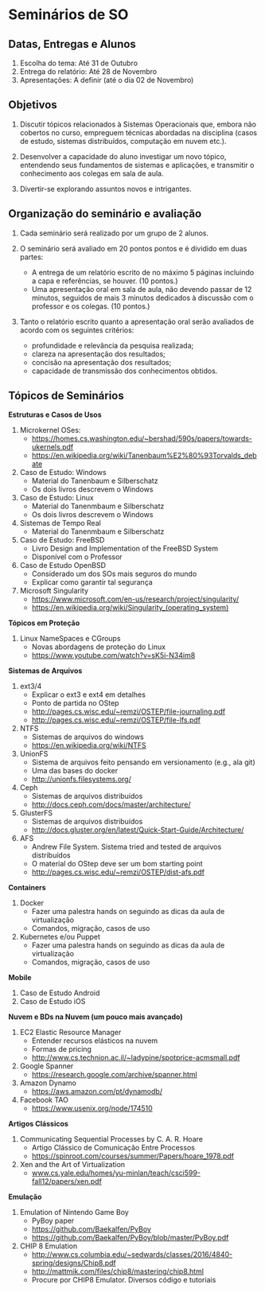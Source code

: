# Seminários de SO

## Datas, Entregas e Alunos

1. Escolha do tema: Até 31 de Outubro
1. Entrega do relatório: Até 28 de Novembro
1. Apresentações: A definir (até o dia 02 de Novembro)

## Objetivos

1. Discutir tópicos relacionados à Sistemas Operacionais que, embora não
   cobertos no curso, empreguem técnicas abordadas na disciplina (casos de
   estudo, sistemas distribuídos, computação em nuvem etc.).

1. Desenvolver a capacidade do aluno investigar um novo tópico, entendendo seus
   fundamentos de sistemas e aplicações, e transmitir o conhecimento aos colegas
   em sala de aula.

1. Divertir-se explorando assuntos novos e intrigantes.

## Organização do seminário e avaliação

1. Cada seminário será realizado por um grupo de 2 alunos.

1. O seminário será avaliado em 20 pontos pontos e é dividido em duas partes:
   * A entrega de um relatório escrito de no máximo 5 páginas incluindo a
     capa e referências, se houver. (10 pontos.)
   * Uma apresentação oral em sala de aula, não devendo passar de 12 minutos,
     seguidos de mais 3 minutos dedicados à discussão com o professor e os
     colegas. (10 pontos.)

1. Tanto o relatório escrito quanto a apresentação oral serão avaliados de
   acordo com os seguintes critérios:
   * profundidade e relevância da pesquisa realizada;
   * clareza na apresentação dos resultados;
   * concisão na apresentação dos resultados;
   * capacidade de transmissão dos conhecimentos obtidos.

## Tópicos de Seminários

**Estruturas e Casos de Usos**

  1. Microkernel OSes:
     * https://homes.cs.washington.edu/~bershad/590s/papers/towards-ukernels.pdf
     * https://en.wikipedia.org/wiki/Tanenbaum%E2%80%93Torvalds_debate
  1. Caso de Estudo: Windows
     * Material do Tanenbaum e Silberschatz
     * Os dois livros descrevem o Windows
  1. Caso de Estudo: Linux
     * Material do Tanenmbaum e Silberschatz
     * Os dois livros descrevem o Windows
  1. Sistemas de Tempo Real
     * Material do Tanenmbaum e Silberschatz
  1. Caso de Estudo: FreeBSD
     * Livro Design and Implementation of the FreeBSD System
     * Disponível com o Professor
  1. Caso de Estudo OpenBSD
     * Considerado um dos SOs mais seguros do mundo
     * Explicar como garantir tal segurança
  1. Microsoft Singularity
     * https://www.microsoft.com/en-us/research/project/singularity/
     * https://en.wikipedia.org/wiki/Singularity_(operating_system)

**Tópicos em Proteção**
  
  1. Linux NameSpaces e CGroups
     * Novas abordagens de proteção do Linux
     * https://www.youtube.com/watch?v=sK5i-N34im8

**Sistemas de Arquivos**

  1. ext3/4
     * Explicar o ext3 e ext4 em detalhes
     * Ponto de partida no OStep
     * http://pages.cs.wisc.edu/~remzi/OSTEP/file-journaling.pdf
     * http://pages.cs.wisc.edu/~remzi/OSTEP/file-lfs.pdf
  1. NTFS
     * Sistemas de arquivos do windows
     * https://en.wikipedia.org/wiki/NTFS
  1. UnionFS 
     * Sistema de arquivos feito pensando em versionamento (e.g., ala git)
     * Uma das bases do docker
     * http://unionfs.filesystems.org/
  1. Ceph
     * Sistemas de arquivos distribuídos
     * http://docs.ceph.com/docs/master/architecture/
  1. GlusterFS
     * Sistemas de arquivos distribuídos
     * http://docs.gluster.org/en/latest/Quick-Start-Guide/Architecture/
  1. AFS
     * Andrew File System. Sistema tried and tested de arquivos distribuídos
     * O material do OStep deve ser um bom starting point
     * http://pages.cs.wisc.edu/~remzi/OSTEP/dist-afs.pdf

**Containers**

  1. Docker
     * Fazer uma palestra hands on seguindo as dicas da aula de virtualização
     * Comandos, migração, casos de uso
  1. Kubernetes e/ou Puppet
     * Fazer uma palestra hands on seguindo as dicas da aula de virtualização
     * Comandos, migração, casos de uso

**Mobile**

  1. Caso de Estudo Android
  1. Caso de Estudo iOS

**Nuvem e BDs na Nuvem (um pouco mais avançado)**
  
  1. EC2 Elastic Resource Manager
     * Entender recursos elásticos na nuvem
     * Formas de pricing
     * http://www.cs.technion.ac.il/~ladypine/spotprice-acmsmall.pdf
  1. Google Spanner
     * https://research.google.com/archive/spanner.html
  1. Amazon Dynamo
     * https://aws.amazon.com/pt/dynamodb/
  1. Facebook TAO
     * https://www.usenix.org/node/174510

**Artigos Clássicos**

  1. Communicating Sequential Processes by C. A. R. Hoare
     * Artigo Clássico de Comunicação Entre Processos
     * https://spinroot.com/courses/summer/Papers/hoare_1978.pdf
  1. Xen and the Art of Virtualization
     * www.cs.yale.edu/homes/yu-minlan/teach/csci599-fall12/papers/xen.pdf
  
**Emulação**

  1. Emulation of Nintendo Game Boy
      * PyBoy paper
      * https://github.com/Baekalfen/PyBoy
      * https://github.com/Baekalfen/PyBoy/blob/master/PyBoy.pdf
  1. CHIP 8 Emulation
      * http://www.cs.columbia.edu/~sedwards/classes/2016/4840-spring/designs/Chip8.pdf
      * http://mattmik.com/files/chip8/mastering/chip8.html
      * Procure por CHIP8 Emulator. Diversos código e tutoriais
